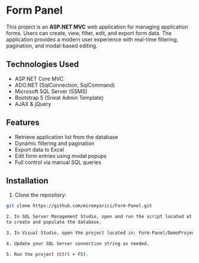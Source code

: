 # Form Panel

This project is an **ASP.NET MVC** web application for managing application forms. Users can create, view, filter, edit, and export form data. The application provides a modern user experience with real-time filtering, pagination, and modal-based editing.

## Technologies Used

- ASP.NET Core MVC  
- ADO.NET (SqlConnection, SqlCommand)  
- Microsoft SQL Server (SSMS)  
- Bootstrap 5 (Sneat Admin Template)  
- AJAX & jQuery  

## Features

- Retrieve application list from the database  
- Dynamic filtering and pagination  
- Export data to Excel  
- Edit form entries using modal popups  
- Full control via manual SQL queries  

## Installation

1. Clone the repository:
```bash
git clone https://github.com/miremyarici/Form-Panel.git

2. In SQL Server Management Studio, open and run the script located at: Form-Panel/script.sql
to create and populate the database.

3. In Visual Studio, open the project located in: Form-Panel/DemoProject

4. Update your SQL Server connection string as needed.

5. Run the project (Ctrl + F5).

